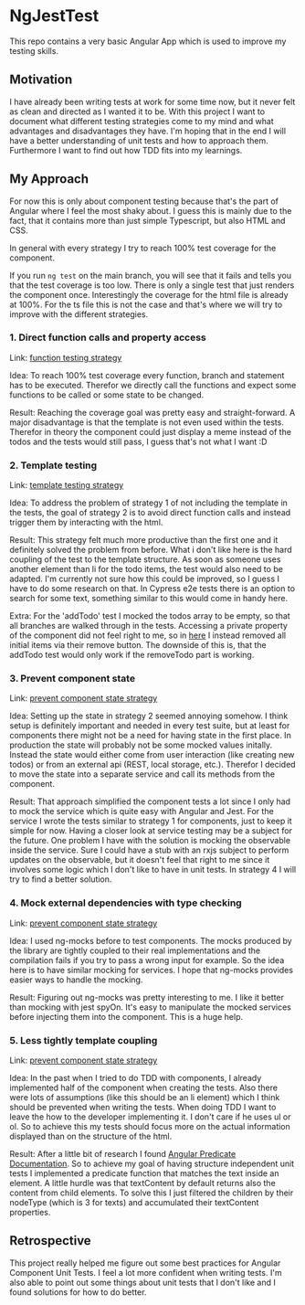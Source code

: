 # NgJestTest

This repo contains a very basic Angular App which is used to improve my testing skills.

## Motivation

I have already been writing tests at work for some time now, but it never felt as clean and directed as I wanted it to be.
With this project I want to document what different testing strategies come to my mind and what advantages and disadvantages they have.
I'm hoping that in the end I will have a better understanding of unit tests and how to approach them.
Furthermore I want to find out how TDD fits into my learnings.

## My Approach

For now this is only about component testing because that's the part of Angular where I feel the most shaky about.
I guess this is mainly due to the fact, that it contains more than just simple Typescript, but also HTML and CSS.

In general with every strategy I try to reach 100% test coverage for the component.

If you run `ng test` on the main branch, you will see that it fails and tells you that the test coverage is too low. There is only a single test that just renders the component once. Interestingly the coverage for the html file is already at 100%. For the ts file this is not the case and that's where we will try to improve with the different strategies.

### 1. Direct function calls and property access

Link: [function testing strategy](https://github.com/silas-joekel/ng-jest-test/tree/testing/strategy-1%2Ffunction-testing)

Idea: To reach 100% test coverage every function, branch and statement has to be executed. Therefor we directly call the functions and expect some functions to be called or some state to be changed.

Result: Reaching the coverage goal was pretty easy and straight-forward. A major disadvantage is that the template is not even used within the tests. Therefor in theory the component could just display a meme instead of the todos and the tests would still pass, I guess that's not what I want :D

### 2. Template testing

Link: [template testing strategy](https://github.com/silas-joekel/ng-jest-test/tree/testing/strategy-2%2Ftemplate-testing)

Idea: To address the problem of strategy 1 of not including the template in the tests, the goal of strategy 2 is to avoid direct function calls and instead trigger them by interacting with the html.

Result: This strategy felt much more productive than the first one and it definitely solved the problem from before. What i don't like here is the hard coupling of the test to the template structure. As soon as someone uses another element than li for the todo items, the test would also need to be adapted. I'm currently not sure how this could be improved, so I guess I have to do some research on that. In Cypress e2e tests there is an option to search for some text, something similar to this would come in handy here.

Extra: For the 'addTodo' test I mocked the todos array to be empty, so that all branches are walked through in the tests. Accessing a private property of the component did not feel right to me, so in [here](https://github.com/silas-joekel/ng-jest-test/tree/testing/strategy-2+%2Fprevent-property-access) I instead removed all initial items via their remove button. The downside of this is, that the addTodo test would only work if the removeTodo part is working.

### 3. Prevent component state

Link: [prevent component state strategy](https://github.com/silas-joekel/ng-jest-test/tree/testing/strategy-3%2Fprevent-component-state)

Idea: Setting up the state in strategy 2 seemed annoying somehow. I think setup is definitely important and needed in every test suite, but at least for components there might not be a need for having state in the first place. In production the state will probably not be some mocked values initally. Instead the state would either come from user interaction (like creating new todos) or from an external api (REST, local storage, etc.). Therefor I decided to move the state into a separate service and call its methods from the component.

Result: That approach simplified the component tests a lot since I only had to mock the service which is quite easy with Angular and Jest. For the service I wrote the tests similar to strategy 1 for components, just to keep it simple for now. Having a closer look at service testing may be a subject for the future.
One problem I have with the solution is mocking the observable inside the service. Sure I could have a stub with an rxjs subject to perform updates on the observable, but it doesn't feel that right to me since it involves some logic which I don't like to have in unit tests. In strategy 4 I will try to find a better solution.

### 4. Mock external dependencies with type checking

Link: [prevent component state strategy](https://github.com/silas-joekel/ng-jest-test/tree/testing/strategy-4%2Fmock-service)

Idea: I used ng-mocks before to test components. The mocks produced by the library are tightly coupled to their real implementations and the compilation fails if you try to pass a wrong input for example. So the idea here is to have similar mocking for services. I hope that ng-mocks provides easier ways to handle the mocking.

Result: Figuring out ng-mocks was pretty interesting to me. I like it better than mocking with jest spyOn. It's easy to manipulate the mocked services before injecting them into the component. This is a huge help.

### 5. Less tightly template coupling

Link: [prevent component state strategy](https://github.com/silas-joekel/ng-jest-test/tree/testing/strategy-5%2Fby-content)

Idea: In the past when I tried to do TDD with components, I already implemented half of the component when creating the tests. Also there were lots of assumptions (like this should be an li element) which I think should be prevented when writing the tests. When doing TDD I want to leave the how to the developer implementing it. I don't care if he uses ul or ol. So to achieve this my tests should focus more on the actual information displayed than on the structure of the html.

Result: After a little bit of research I found [Angular Predicate Documentation](https://angular.io/api/core/Predicate). So to achieve my goal of having structure independent unit tests I implemented a predicate function that matches the text inside an element. A little hurdle was that textContent by default returns also the content from child elements. To solve this I just filtered the children by their nodeType (which is 3 for texts) and accumulated their textContent properties.

## Retrospective

This project really helped me figure out some best practices for Angular Component Unit Tests. I feel a lot more confident when writing tests. I'm also able to point out some things about unit tests that I don't like and I found solutions for how to do better.